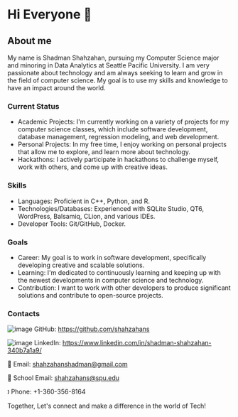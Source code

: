 # Hi Everyone 👋
## About me 
My name is Shadman Shahzahan, pursuing my Computer Science major and minoring in Data Analytics at Seattle Pacific University. I am very passionate about technology and am always seeking to learn and grow in the field of computer science. My goal is to use my skills and knowledge to have an impact around the world.

### Current Status
* Academic Projects: I'm currently working on a variety of projects for my computer science classes, which include software development, database management, regression modeling, and web development.
* Personal Projects: In my free time, I enjoy working on personal projects that allow me to explore, and learn more about technology.
* Hackathons: I actively participate in hackathons to challenge myself, work with others, and come up with creative ideas.

### Skills
* Languages: Proficient in C++, Python, and R.
* Technologies/Databases: Experienced with SQLite Studio, QT6, WordPress, Balsamiq, CLion, and various IDEs.
* Developer Tools: Git/GitHub, Docker.

### Goals
* Career: My goal is to work in software development, specifically developing creative and scalable solutions.
* Learning: I'm dedicated to continuously learning and keeping up with the newest developments in computer science and technology.
* Contribution: I want to work with other developers to produce significant solutions and contribute to open-source projects.

### Contacts
![image](https://github.com/shahzahans/shahzahans/assets/145942385/1bc0e568-b9e4-4051-abf6-676d7e11c578)
GitHub: https://github.com/shahzahans

![image](https://github.com/shahzahans/shahzahans/assets/145942385/d0cda9c8-860a-4bf6-9094-aa322deb1a42)
LinkedIn: https://www.linkedin.com/in/shadman-shahzahan-340b7a1a9/

📧 Email: shahzahanshadman@gmail.com

📧 School Email: shahzahans@spu.edu

🕽 Phone: +1-360-356-8164

Together, Let's connect and make a difference in the world of Tech!
